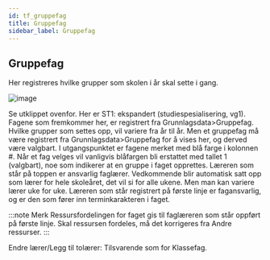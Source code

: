 ```yaml
---
id: tf_gruppefag
title: Gruppefag
sidebar_label: Gruppefag
---
```


## Gruppefag
Her registreres hvilke grupper som skolen i år skal sette i gang. 

![image](https://user-images.githubusercontent.com/80097133/116999671-3bbfa800-ace0-11eb-97b9-b7792dae76bb.png)

Se utklippet ovenfor. Her er ST1: ekspandert (studiespesialisering, vg1).
Fagene som fremkommer her, er registrert fra Grunnlagsdata>Gruppefag. Hvilke grupper som settes opp, vil variere fra år til år. Men et gruppefag må være registrert fra Grunnlagsdata>Gruppefag for å vises her, og derved være valgbart. I utgangspunktet er fagene merket med blå farge i kolonnen #. Når et fag velges vil vanligvis blåfargen bli erstattet med tallet 1 (valgbart), noe som indikerer at en gruppe i faget opprettes. Læreren som står på toppen er ansvarlig faglærer. Vedkommende blir automatisk satt opp som lærer for hele skoleåret, det vil si for alle ukene. Men man kan variere lærer uke for uke. Læreren som står registrert på første linje er fagansvarlig, og er den som fører inn terminkarakteren i faget.

:::note Merk 
Ressursfordelingen for faget gis til faglæreren som står oppført på første linje. Skal ressursen fordeles, må det korrigeres fra Andre ressurser. 
:::

Endre lærer/Legg til tolærer: Tilsvarende som for Klassefag.

